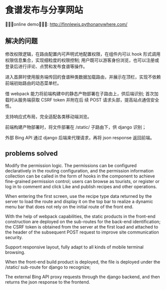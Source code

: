 # 食谱发布与分享网站

🌟🌟🌟online demo🌟🌟🌟: http://finnlewis.pythonanywhere.com/

## 解决的问题

修改权限逻辑，在路由配置内可声明式地配置权限，在组件内可以 hook 形式调用权限信息集合，实现细粒度的权限控制; 用户既可以游客身份浏览，也可以注册或登录后进行评论、点赞和发布食谱等操作。

进入首屏时使用服务端传回的食谱种类数据加载路由，并展示在顶栏，实现不依赖前端初始路由的动态菜单栏。

借 webpack 能力将前端构建中的静态产物部署在子路由上，供后端识别; 首次加载时从服务端获取 CSRF token 并附在后 续 POST 请求头部，提高站点通信安全性。

支持响应式布局，完全适配各类移动端浏览。

前端构建产物部署时，将文件部署在 /static/ 子路由下，供 django 识别；

外部 Bing API 通过 django 后端来代理请求，再将 json response 返回前端。

## problems solved

Modify the permission logic. The permissions can be configured declaratively in the routing configuration, and the permission information collection can be called in the form of hooks in the component to achieve fine-grained permission control; users can browse as tourists, or register or log in to comment and click Like and publish recipes and other operations.

When entering the first screen, use the recipe type data returned by the server to load the route and display it on the top bar to realize a dynamic menu bar that does not rely on the initial route of the front end.

With the help of webpack capabilities, the static products in the front-end construction are deployed on the sub-routes for the back-end identification; the CSRF token is obtained from the server at the first load and attached to the header of the subsequent POST request to improve site communication security.

Support responsive layout, fully adapt to all kinds of mobile terminal browsing.

When the front-end build product is deployed, the file is deployed under the /static/ sub-route for django to recognize;

The external Bing API proxy requests through the django backend, and then returns the json response to the frontend.